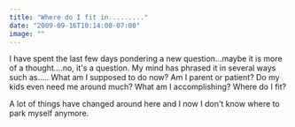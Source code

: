 ```yaml
---
title: "Where do I fit in........."
date: "2009-09-16T10:14:00-07:00"
image: ""
---
```


I have spent the last few days pondering a new question...maybe it is more of a thought....no, it's a question. My mind has phrased it in several ways such as.....
What am I supposed to do now? Am I parent or patient? Do my kids even need me around much? What am I accomplishing? Where do I fit?

A lot of things have changed around here and I now I don't know where to park myself anymore.
